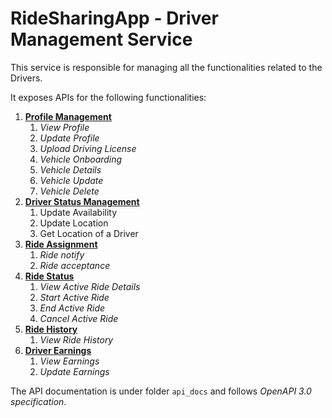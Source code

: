 # RideSharingApp - Driver Management Service

This service is responsible for managing all the functionalities related to the Drivers.

It exposes APIs for the following functionalities:

1. [**Profile Management**](api_docs/profile_management.yaml)
   1. *View Profile*
   2. *Update Profile*
   3. *Upload Driving License*
   4. *Vehicle Onboarding*
   5. *Vehicle Details*
   6. *Vehicle Update*
   7. *Vehicle Delete*
2. [**Driver Status Management**](api_docs/driver_status_management.yaml)
   1. Update Availability
   2. Update Location
   3. Get Location of a Driver
3. [**Ride Assignment**](api_docs/ride_assignment.yaml)
   1. *Ride notify*
   2. *Ride acceptance*
4. [**Ride Status**](api_docs/ride_status_management.yaml)
   1. *View Active Ride Details*
   2. *Start Active Ride*
   3. *End Active Ride*
   4. *Cancel Active Ride*
5. [**Ride History**](api_docs/ride_history.yaml)
   1. *View Ride History*
6. [**Driver Earnings**](api_docs/driver_earnings.yaml)
   1. *View Earnings*
   2. *Update Earnings*

The API documentation is under folder `api_docs` and follows *OpenAPI 3.0 specification*.